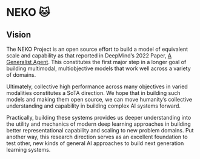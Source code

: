 # NEKO 🐱

## Vision

The NEKO Project is an open source effort to build a model of equivalent scale and capability as that reported in DeepMind’s 2022 Paper, [A Generalist Agent](https://www.deepmind.com/publications/a-generalist-agent). This constitutes the first major step in a longer goal of building multimodal, multiobjective models that work well across a variety of domains. 

Ultimately, collective high performance across many objectives in varied modalities constitutes a SoTA direction. We hope that in building such models and making them open source, we can move humanity’s collective understanding and capability in building complex AI systems forward.

Practically, building these systems provides us deeper understanding into the utility and mechanics of modern deep learning approaches in building better representational capability and scaling to new problem domains. Put another way, this research direction serves as an excellent foundation to test other, new kinds of general AI approaches to build next generation learning systems. 

